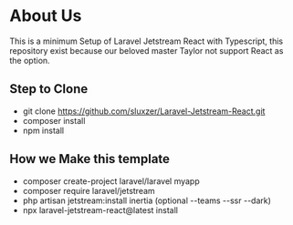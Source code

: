 # About Us

This is a minimum Setup of Laravel Jetstream React with Typescript, this repository exist because our beloved master Taylor not support React as the option.

## Step to Clone

- git clone https://github.com/sluxzer/Laravel-Jetstream-React.git
- composer install
- npm install

## How we Make this template

- composer create-project laravel/laravel myapp
- composer require laravel/jetstream
- php artisan jetstream:install inertia (optional --teams --ssr --dark)
- npx laravel-jetstream-react@latest install
